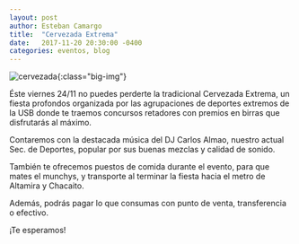 ```yaml
---
layout: post
author: Esteban Camargo
title:  "Cervezada Extrema"
date:   2017-11-20 20:30:00 -0400
categories: eventos, blog
---
```


![cervezada](http://gdurl.com/Fkvf){:class="big-img"}

Éste viernes 24/11 no puedes perderte la tradicional Cervezada Extrema, un fiesta profondos organizada por las agrupaciones de deportes extremos de la USB donde te traemos concursos retadores con premios en birras que disfrutarás al máximo.

Contaremos con la destacada música del DJ Carlos Almao, nuestro actual Sec. de Deportes, popular por sus buenas mezclas y calidad de sonido.

También te ofrecemos puestos de comida durante el evento, para que mates el munchys, y transporte al terminar la fiesta hacia el metro de Altamira y Chacaito.

Además, podrás pagar lo que consumas con punto de venta, transferencia o efectivo. 

¡Te esperamos!